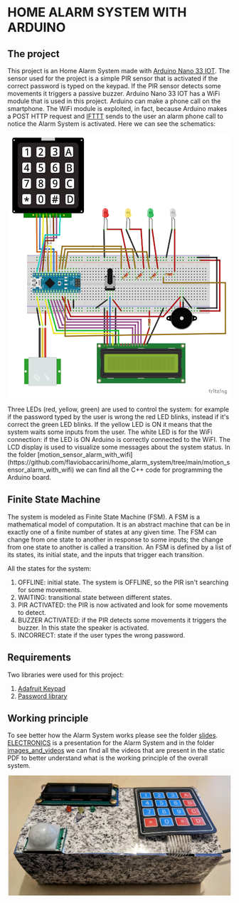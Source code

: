 # HOME ALARM SYSTEM WITH ARDUINO
## The project
This project is an Home Alarm System made with [Arduino Nano 33 IOT](https://docs.arduino.cc/hardware/nano-33-iot).
The sensor used for the project is a simple PIR sensor that is activated if the correct password is 
typed on the keypad. If the PIR sensor detects some movements it triggers a passive buzzer. 
Arduino Nano 33 IOT has a WiFi module that is used in this project. Arduino can make a phone call on the smartphone.
The WiFi module is exploited, in fact, because Arduino makes a POST HTTP request and [IFTTT](https://ifttt.com/) sends to the user
an alarm phone call to notice the Alarm System is activated.
Here we can see the schematics:
<p align="center">
<img src="https://github.com/flaviobaccarini/home_alarm_system/blob/main/schematics/SCHEMATICS_bb.svg" alt="Schematics" width="500"/>
</p>
Three LEDs (red, yellow, green) are used to control the system: for example if the password typed by the user is wrong
the red LED blinks, instead if it's correct the green LED blinks. If the yellow LED is ON it means that the system waits
some inputs from the user.
The white LED is for the WiFi connection: if the LED is ON Arduino is correctly connected to the WiFI.
The LCD display is used to visualize some messages about the system status.
In the folder [motion_sensor_alarm_with_wifi](https://github.com/flaviobaccarini/home_alarm_system/tree/main/motion_sensor_alarm_with_wifi) we can find
all the C++ code for programming the Arduino board.

## Finite State Machine
The system is modeled as Finite State Machine (FSM).
A FSM is a mathematical model of computation. It is an abstract machine that can be in exactly one of a finite number of states at any given time.
The FSM can change from one state to another in response to some inputs; the change from one state to another is called a transition. 
An FSM is defined by a list of its states, its initial state, and the inputs that trigger each transition.

All the states for the system:
1) OFFLINE: initial state. The system is OFFLINE, so the PIR isn't searching for some movements.
2) WAITING: transitional state between different states.
3) PIR ACTIVATED: the PIR is now activated and look for some movements to detect.
4) BUZZER ACTIVATED: if the PIR detects some movements it triggers the buzzer. In this state the speaker is activated.
5) INCORRECT: state if the user types the wrong password.

## Requirements
Two libraries were used for this project:
1) [Adafruit Keypad](https://www.arduinolibraries.info/libraries/adafruit-keypad)
2) [Password library](https://playground.arduino.cc/Code/Password/)

## Working principle
To see better how the Alarm System works please see the folder [slides](https://github.com/flaviobaccarini/home_alarm_system/tree/main/slides).
[ELECTRONICS](https://github.com/flaviobaccarini/home_alarm_system/blob/main/slides/ELECTRONICS.pdf) is a presentation for the Alarm System and
in the folder [images_and_videos](https://github.com/flaviobaccarini/home_alarm_system/tree/main/slides/images_video) we can find all the videos
that are present in the static PDF to better understand what is the working principle of the overall system.

<p align="center">
<img src="https://github.com/flaviobaccarini/home_alarm_system/blob/main/slides/images_video/SYSTEM.jpg" alt="Schematics" width="500"/>
</p>
